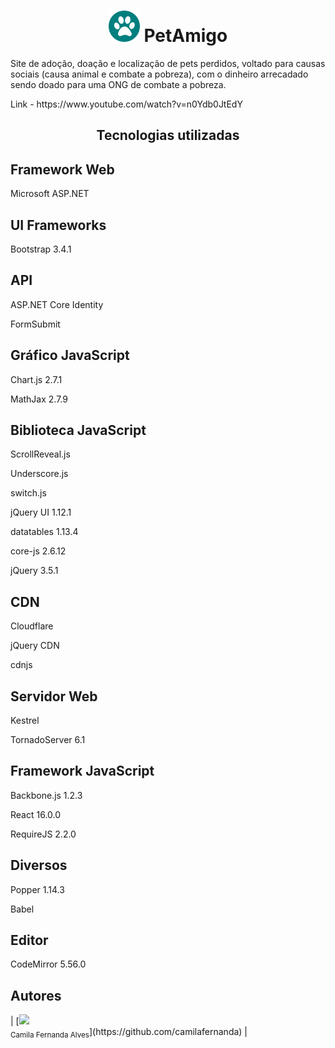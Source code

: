 <h1 align="center"><img src=./wwwroot/images/icon.png style="width:50px;height50px;"> PetAmigo  </h1>
<p>Site de adoção, doação e localização de pets perdidos, voltado para causas sociais (causa animal e combate a pobreza), com o dinheiro arrecadado sendo doado para uma ONG de combate a pobreza.</p>
<p>Link - https://www.youtube.com/watch?v=n0Ydb0JtEdY</p>
<h2 align="center">Tecnologias utilizadas</h2>
<h2>Framework Web </h2>

Microsoft ASP.NET
<h2>UI Frameworks </h2>

Bootstrap
3.4.1
<h2>API</h2>

ASP.NET Core Identity

FormSubmit
<h2>Gráfico JavaScript </h2>

Chart.js
2.7.1

MathJax
2.7.9

<h2>Biblioteca JavaScript</h2>

ScrollReveal.js

Underscore.js

switch.js

jQuery UI
1.12.1

datatables
1.13.4

core-js
2.6.12

jQuery
3.5.1

<h2>CDN</h2>

Cloudflare

jQuery CDN

cdnjs

<h2>Servidor Web </h2>

Kestrel

TornadoServer
6.1

<h2>Framework JavaScript </h2> 

Backbone.js
1.2.3

React
16.0.0

RequireJS
2.2.0

<h2>Diversos </h2>

Popper
1.14.3

Babel
<h2>Editor</h2>

CodeMirror
5.56.0
<h2>Autores</h2>
| [<img src="https://avatars.githubusercontent.com/u/37356058?v=4" width=115><br><sub>Camila Fernanda Alves</sub>](https://github.com/camilafernanda) |